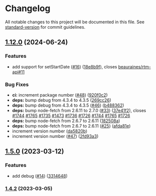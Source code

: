 # Changelog

All notable changes to this project will be documented in this file. See [standard-version](https://github.com/conventional-changelog/standard-version) for commit guidelines.

## [1.12.0](https://github.com/beauraines/rtm-api/compare/v1.5.0...v1.12.0) (2024-06-24)


### Features

* add support for setStartDate ([#16](https://github.com/beauraines/rtm-api/issues/16)) ([18e8b9f](https://github.com/beauraines/rtm-api/commit/18e8b9f1ebca0f082cf61cde6756167e9aa3900e)), closes [beauraines/rtm-api#11](https://github.com/beauraines/rtm-api/issues/11)


### Bug Fixes

* **ci:** increment package number ([#48](https://github.com/beauraines/rtm-api/issues/48)) ([920f0c2](https://github.com/beauraines/rtm-api/commit/920f0c2857edd1a4c313edd03202f642df0ad6bb))
* **deps:** bump debug from 4.3.4 to 4.3.5 ([269cc26](https://github.com/beauraines/rtm-api/commit/269cc2629ca7641f9e54f5f4578ebfab77c5879f))
* **deps:** bump debug from 4.3.4 to 4.3.5 ([#46](https://github.com/beauraines/rtm-api/issues/46)) ([b488362](https://github.com/beauraines/rtm-api/commit/b488362b6beff5b293efb2a26b71640580a9e554))
* **deps:** bump node-fetch from 2.6.11 to 2.7.0 ([#33](https://github.com/beauraines/rtm-api/issues/33)) ([37e41f2](https://github.com/beauraines/rtm-api/commit/37e41f2e174228c861f77b36c2da0242cb7e2c24)), closes [#1744](https://github.com/beauraines/rtm-api/issues/1744) [#1765](https://github.com/beauraines/rtm-api/issues/1765) [#1735](https://github.com/beauraines/rtm-api/issues/1735) [#1473](https://github.com/beauraines/rtm-api/issues/1473) [#1736](https://github.com/beauraines/rtm-api/issues/1736) [#1726](https://github.com/beauraines/rtm-api/issues/1726) [#1744](https://github.com/beauraines/rtm-api/issues/1744) [#1765](https://github.com/beauraines/rtm-api/issues/1765) [#1726](https://github.com/beauraines/rtm-api/issues/1726)
* **deps:** bump node-fetch from 2.6.7 to 2.6.11 ([182508a](https://github.com/beauraines/rtm-api/commit/182508a528521aefe13c884c9f5d28047a21cf93))
* **deps:** bump node-fetch from 2.6.7 to 2.6.11 ([#25](https://github.com/beauraines/rtm-api/issues/25)) ([afda81e](https://github.com/beauraines/rtm-api/commit/afda81e7d3fc5bf16058170f013f0e5afcff3ee9))
* increment version number ([da5820b](https://github.com/beauraines/rtm-api/commit/da5820b37af5a816ca48c5367bd23ad94ee1f972))
* increment version number ([#47](https://github.com/beauraines/rtm-api/issues/47)) ([2fd93a3](https://github.com/beauraines/rtm-api/commit/2fd93a33c0d5df249d78f695bb01f730f6c08192))

## [1.5.0](https://github.com/beauraines/rtm-api/compare/v1.3.1...v1.5.0) (2023-03-12)


### Features

* add debug ([#14](https://github.com/beauraines/rtm-api/issues/14)) ([3314648](https://github.com/beauraines/rtm-api/commit/3314648ca1680f4b25c602a5700afef7d99fb247))

### [1.4.2](https://github.com/beauraines/rtm-api/compare/v1.3.1...v1.4.2) (2023-03-05)
